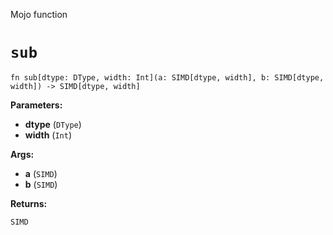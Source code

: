 Mojo function

# `sub`

```mojo
fn sub[dtype: DType, width: Int](a: SIMD[dtype, width], b: SIMD[dtype, width]) -> SIMD[dtype, width]
```

**Parameters:**

- **dtype** (`DType`)
- **width** (`Int`)

**Args:**

- **a** (`SIMD`)
- **b** (`SIMD`)

**Returns:**

`SIMD`

